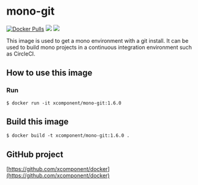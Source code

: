 # mono-git

[![Docker Pulls](https://img.shields.io/docker/pulls/xcomponent/mono-git.svg)](https://store.docker.com/community/images/xcomponent/mono-git)
[![](https://images.microbadger.com/badges/version/xcomponent/mono-git.svg)](https://store.docker.com/community/images/xcomponent/mono-git)
[![](https://images.microbadger.com/badges/image/xcomponent/mono-git.svg)](https://store.docker.com/community/images/xcomponent/mono-git)

This image is used to get a mono environment with a git install.
It can be used to build mono projects in a continuous integration environment such as CircleCI.

## How to use this image

### Run

```
$ docker run -it xcomponent/mono-git:1.6.0
```

## Build this image

```
$ docker build -t xcomponent/mono-git:1.6.0 .
```

## GitHub project

[https://github.com/xcomponent/docker](https://github.com/xcomponent/docker)
